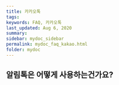 ```yaml
---
title: 카카오톡
tags:
keywords: FAQ, 카카오톡
last_updated: Aug 6, 2020
summary:
sidebar: mydoc_sidebar
permalink: mydoc_faq_kakao.html
folder: mydoc
---
```


## 알림톡은 어떻게 사용하는건가요?

